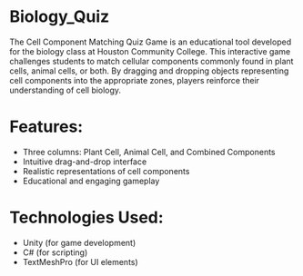 # Biology_Quiz
 The Cell Component Matching Quiz Game is an educational tool developed for the biology class at Houston Community College. This interactive game challenges students to match cellular components commonly found in plant cells, animal cells, or both. By dragging and dropping objects representing cell components into the appropriate zones, players reinforce their understanding of cell biology.
 
# Features:
* Three columns: Plant Cell, Animal Cell, and Combined Components
* Intuitive drag-and-drop interface
* Realistic representations of cell components
* Educational and engaging gameplay

# Technologies Used:
* Unity (for game development)
* C# (for scripting)
* TextMeshPro (for UI elements)
